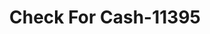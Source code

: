 ---
f_zip-code: 51360
f_state-code: IA
title: Check For Cash-11395
f_phone: 712-336-2274
f_city-only: Spirit Lake
f_address: P O Box 327 Spirit Lake
f_location-unique-id: '11395'
slug: check-for-cash-11395
updated-on: '2024-05-30T13:46:58.046Z'
created-on: '2024-05-30T13:36:59.803Z'
published-on: '2024-05-30T13:54:32.469Z'
f_city-state: cms/city/spirit-lake-ia.md
f_company: cms/company/check-for-cash.md
f_state: cms/state/iowa.md
layout: '[payday-loan].html'
tags: payday-loan
---